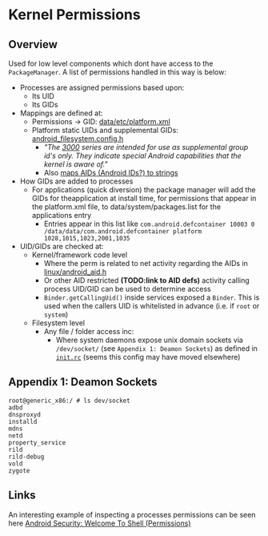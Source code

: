 # Kernel Permissions

## Overview

Used for low level components which dont have access to the `PackageManager`. A list of permissions handled in this way is below:

- Processes are assigned permissions based upon:
  - Its UID
  - Its GIDs
- Mappings are defined at:
   - Permissions -> GID: [data/etc/platform.xml](https://android.googlesource.com/platform/frameworks/base/+/master/data/etc/platform.xml)
   - Platform static UIDs and supplemental GIDs: [android_filesystem.config.h](https://android.googlesource.com/platform/system/core/+/master/include/private/android_filesystem_config.h)
     - _"The [3000](https://android.googlesource.com/platform/system/core/+/master/include/private/android_filesystem_config.h#109) series are intended for use as supplemental group id's only. They indicate special Android capabilities that the kernel is aware of."_
     - Also [maps AIDs (Android IDs?) to strings](https://android.googlesource.com/platform/system/core/+/master/include/private/android_filesystem_config.h#154)
- How GIDs are added to processes
  - For applications (quick diversion) the package manager will add the GIDs for theapplication at install time, for permissions that appear in the platform.xml file, to data/system/packages.list for the applications entry
    - Entries appear in this list like `com.android.defcontainer 10003 0 /data/data/com.android.defcontainer platform 1028,1015,1023,2001,1035` 
- UID/GIDs are checked at:
  - Kernel/framework code level 
    - Where the perm is related to net activity regarding the AIDs in [linux/android_aid.h](https://android.googlesource.com/kernel/common/+/android-3.18/include/linux/android_aid.h) 
    - Or other AID restricted **(TODO:link to AID defs)** activity calling process UID/GID can be used to determine access
    - `Binder.getCallingUid()` inside services exposed a `Binder`. This is used when the callers UID is whitelisted in advance (i.e. if `root` or `system`)  
  - Filesystem level
    - Any file / folder access inc:
      - Where system daemons expose unix domain sockets via `/dev/socket/` (see `Appendix 1: Deamon Sockets`) as defined in [`init.rc`](https://android.googlesource.com/platform/system/core/+/master/rootdir/init.rc#617) (seems this config may have moved elsewhere)
  

## Appendix 1: Deamon Sockets
    
```
root@generic_x86:/ # ls dev/socket
adbd
dnsproxyd
installd
mdns
netd
property_service
rild
rild-debug
vold
zygote
```
  
## Links

An interesting example of inspecting a processes permissions can be seen here [Android Security: Welcome To Shell (Permissions)](http://doridori.github.io/Android-Security-welcome-to-shell/)
